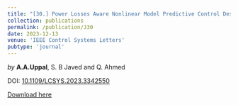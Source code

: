 ```yaml
---
title: "[30.] Power Losses Aware Nonlinear Model Predictive Control Design for Active Cell Balancing"
collection: publications
permalink: /publication/J30
date: 2023-12-13
venue: 'IEEE Control Systems Letters'
pubtype: 'journal'
---
```

*by* **A.A.Uppal**, S. B Javed and Q. Ahmed

DOI: [10.1109/LCSYS.2023.3342550](https://ieeexplore.ieee.org/document/10359142)

[Download here](https://aauppal.github.io/files/J30.pdf)
